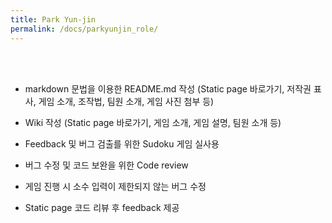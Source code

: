 ```yaml
---
title: Park Yun-jin
permalink: /docs/parkyunjin_role/
---
```

<br><br>
- markdown 문법을 이용한 README.md 작성 (Static page 바로가기, 저작권 표사, 게임 소개, 조작법, 팀원 소개, 게임 사진 첨부 등)

- Wiki 작성 (Static page 바로가기, 게임 소개, 게임 설명, 팀원 소개 등)

- Feedback 및 버그 검출를 위한 Sudoku 게임 실사용

- 버그 수정 및 코드 보완을 위한 Code review

- 게임 진행 시 소수 입력이 제한되지 않는 버그 수정

- Static page 코드 리뷰 후 feedback 제공

